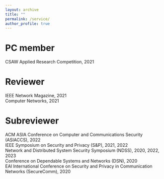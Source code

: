 ```yaml
---
layout: archive
title: ""
permalink: /service/
author_profile: true
---
```


PC member
======
CSAW Applied Research Competition, 2021

Reviewer
======
IEEE Network Magazine, 2021 <br/>
Computer Networks, 2021

Subreviewer
======
ACM ASIA Conference on Computer and Communications Security (ASIACCS), 2022 <br/>
IEEE Symposium on Security and Privacy (S&P), 2021, 2022 <br/>
Network and Distributed System Security Symposium (NDSS), 2020, 2022, 2023 <br/>
Conference on Dependable Systems and Networks (DSN), 2020 <br/>
EAI International Conference on Security and Privacy in Communication Networks (SecureComm), 2020 <br/>

